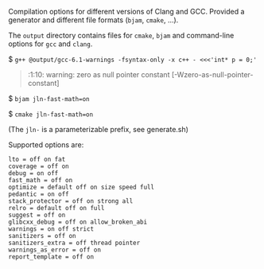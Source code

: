 Compilation options for different versions of Clang and GCC. Provided a generator and different file formats (`bjam`, `cmake`, ...).

The `output` directory contains files for `cmake`, `bjam` and command-line options for `gcc` and `clang`.

$ `g++ @output/gcc-6.1-warnings -fsyntax-only -x c++ - <<<'int* p = 0;'`

> <stdin>:1:10: warning: zero as null pointer constant \[-Wzero-as-null-pointer-constant]

$ `bjam jln-fast-math=on`

$ `cmake jln-fast-math=on`

(The `jln-` is a parameterizable prefix, see generate.sh)

Supported options are:

<!-- ./compiler-options.lua generators/options.lua -->
```
lto = off on fat
coverage = off on
debug = on off
fast_math = off on
optimize = default off on size speed full
pedantic = on off
stack_protector = off on strong all
relro = default off on full
suggest = off on
glibcxx_debug = off on allow_broken_abi
warnings = on off strict
sanitizers = off on
sanitizers_extra = off thread pointer
warnings_as_error = off on
report_template = off on
```
